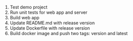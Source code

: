 1. Test demo project
2. Run unit tests for web app and server
3. Build web app
4. Update README.md with release version
5. Update Dockerfile with release version
6. Build docker image and push two tags: version and latest